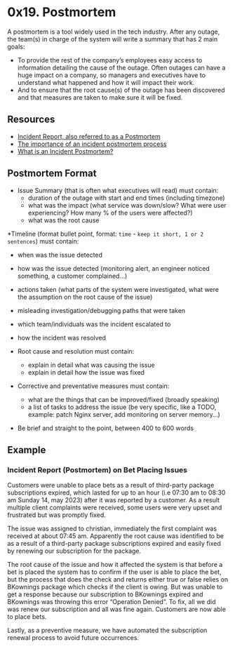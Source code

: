 # 0x19. Postmortem

A postmortem is a tool widely used in the tech industry. After any outage, the team(s) in charge of the system will write a summary that has 2 main goals:

* To provide the rest of the company’s employees easy access to information detailing the cause of the outage. Often outages can have a huge impact on a company, so managers and executives have to understand what happened and how it will impact their work.
* And to ensure that the root cause(s) of the outage has been discovered and that measures are taken to make sure it will be fixed.


## Resources

* [Incident Report, also referred to as a Postmortem](https://sysadmincasts.com/episodes/20-how-to-write-an-incident-report-postmortem)
* [The importance of an incident postmortem process](https://www.atlassian.com/incident-management/postmortem#the-benefits-of-an-incident-postmortem)
* [What is an Incident Postmortem?](https://www.pagerduty.com/resources/learn/incident-postmortem/)


## Postmortem Format


* Issue Summary (that is often what executives will read) must contain:
   * duration of the outage with start and end times (including timezone)
   * what was the impact (what service was down/slow? What were user experiencing? How many % of the users were affected?)
   * what was the root cause

*Timeline (format bullet point, format: ``time`` - ``keep it short, 1 or 2 sentences``) must contain:

   * when was the issue detected
   * how was the issue detected (monitoring alert, an engineer noticed something, a customer complained…)
   * actions taken (what parts of the system were investigated, what were the assumption on the root cause of the issue)
   * misleading investigation/debugging paths that were taken
   * which team/individuals was the incident escalated to
   * how the incident was resolved

* Root cause and resolution must contain:
   * explain in detail what was causing the issue
   * explain in detail how the issue was fixed

* Corrective and preventative measures must contain:
   * what are the things that can be improved/fixed (broadly speaking)
   * a list of tasks to address the issue (be very specific, like a TODO, example: patch Nginx server, add monitoring on server memory…)
* Be brief and straight to the point, between 400 to 600 words

## Example

###                                                 Incident Report (Postmortem) on Bet Placing Issues

Customers were unable to place bets as a result of third-party package subscriptions expired, which lasted for up to an hour (i.e 07:30 am to 08:30 am Sunday 14, may 2023) after it was reported by a customer. As a result multiple client complaints were received, some users were very upset and frustrated but was promptly fixed.

The issue was assigned to christian, immediately the first complaint was received at about 07:45 am. Apparently the root cause was identified to be as a result of a third-party package subscriptions expired and  easily fixed by renewing our subscription for the package.

The root cause of the issue and how it affected the system is that before a bet is placed the system has to confirm if the user is able to place the bet, but the process that does the check and returns either true or false relies on BKownings package which checks if the client is owing. But was unable to get a response because our subscription to BKownings expired and BKownings was throwing this error “Operation Denied”. To fix, all we did was renew our subscription and all was fine again. Customers are now able to place bets.

Lastly, as a preventive measure, we have automated the subscription renewal process to avoid future occurrences.
